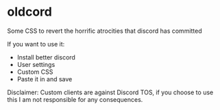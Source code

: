 # oldcord
Some CSS to revert the horrific atrocities that discord has committed

If you want to use it:
- Install better discord
- User settings
- Custom CSS
- Paste it in and save

Disclaimer: Custom clients are against Discord TOS, if you choose to use this I am not responsible for any consequences.
